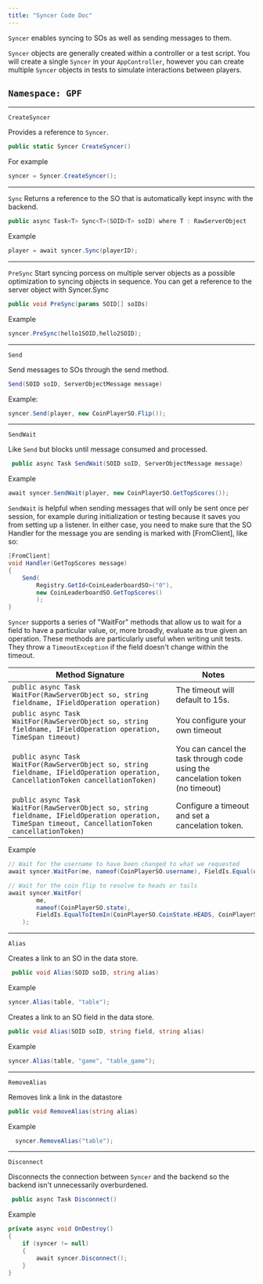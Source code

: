 ```yaml
---
title: "Syncer Code Doc"
---
```


`Syncer` enables syncing to SOs as well as sending messages to them.

`Syncer` objects are generally created within a controller or a test script. You will create a single `Syncer` in your `AppController`, however you can create multiple `Syncer` objects in tests to simulate interactions between players.

## `Namespace: GPF`

---

`CreateSyncer`

Provides a reference to `Syncer`.

```csharp
public static Syncer CreateSyncer()
```

For example

```csharp
syncer = Syncer.CreateSyncer();
```

---

`Sync`
Returns a reference to the SO that is automatically kept insync with the backend.

```csharp
public async Task<T> Sync<T>(SOID<T> soID) where T : RawServerObject
```

Example

```csharp
player = await syncer.Sync(playerID);
```

---

`PreSync`
Start syncing porcess on multiple server objects as a possible optimization to syncing objects in sequence. You can get a reference to the server object with Syncer.Sync

```csharp
public void PreSync(params SOID[] soIDs)
```

Example

```csharp
syncer.PreSync(hello1SOID,hello2SOID);
```
---

`Send`

Send messages to SOs through the send method.

```csharp
Send(SOID soID, ServerObjectMessage message)
```

Example:

```csharp
syncer.Send(player, new CoinPlayerSO.Flip());
```

---

`SendWait`

Like `Send` but blocks until message consumed and processed.

```csharp
 public async Task SendWait(SOID soID, ServerObjectMessage message)
```

Example

```csharp
await syncer.SendWait(player, new CoinPlayerSO.GetTopScores());
```

`SendWait` is helpful when sending messages that will only be sent once per session, for example during initialization or testing because it saves you from setting up a listener. In either case, you need to make sure that the SO Handler for the message you are sending is marked with [FromClient], like so:

```csharp
[FromClient]
void Handler(GetTopScores message)
{
    Send(
        Registry.GetId<CoinLeaderboardSO>("0"),
        new CoinLeaderboardSO.GetTopScores()
        );
}
```

`Syncer` supports a series of "WaitFor" methods that allow us to wait for a field to have a particular value, or, more broadly, evaluate as true given an operation. These methods are particularly useful when writing unit tests. They throw a `TimeoutException` if the field doesn't change within the timeout.

| Method Signature                                                                                                                                    | Notes                                                                         |
| --------------------------------------------------------------------------------------------------------------------------------------------------- | ----------------------------------------------------------------------------- |
| `public async Task WaitFor(RawServerObject so, string fieldname, IFieldOperation operation)`                                                        | The timeout will default to 15s.                                              |
| `public async Task WaitFor(RawServerObject so, string fieldname, IFieldOperation operation, TimeSpan timeout)`                                      | You configure your own timeout                                                |
| `public async Task WaitFor(RawServerObject so, string fieldname, IFieldOperation operation, CancellationToken cancellationToken)`                   | You can cancel the task through code using the cancelation token (no timeout) |
| `public async Task WaitFor(RawServerObject so, string fieldname, IFieldOperation operation, TimeSpan timeout, CancellationToken cancellationToken)` | Configure a timeout and set a cancelation token.                              |

Example

```csharp
// Wait for the username to have been changed to what we requested
await syncer.WaitFor(me, nameof(CoinPlayerSO.username), FieldIs.Equal(username));
```

```csharp
// Wait for the coin flip to resolve to heads or tails
await syncer.WaitFor(
        me,
        nameof(CoinPlayerSO.state),
        FieldIs.EqualToItemIn(CoinPlayerSO.CoinState.HEADS, CoinPlayerSO.CoinState.TAILS)
    );
```
---

`Alias`

Creates a link to an SO in the data store.

```csharp
 public void Alias(SOID soID, string alias)
```

Example

```csharp
syncer.Alias(table, "table");
```
Creates a link to an SO field in the data store.

```csharp
public void Alias(SOID soID, string field, string alias)
```

Example

```csharp
syncer.Alias(table, "game", "table_game");
```
---

`RemoveAlias`

Removes link a link in the datastore

```csharp
public void RemoveAlias(string alias)
```

Example

```csharp
  syncer.RemoveAlias("table");
```
---

`Disconnect`

Disconnects the connection between `Syncer` and the backend so the backend isn't unnecessarily overburdened.

```csharp
 public async Task Disconnect()
```

Example

```csharp
private async void OnDestroy()
{
    if (syncer != null)
    {
        await syncer.Disconnect();
    }
}
```
